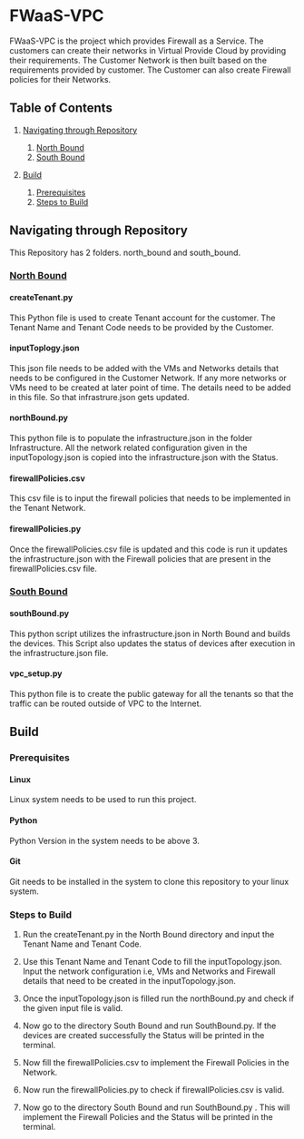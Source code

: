# FWaaS-VPC

FWaaS-VPC is the project which provides Firewall as a Service. The customers can create their networks in Virtual Provide Cloud by providing their requirements. The Customer Network is then built based on the requirements provided by customer. The Customer can also create Firewall policies for their Networks.

## Table of Contents

1. [Navigating through Repository](#navigating-through-repository)
   1. [North Bound](#north-bound)
   2. [South Bound](#south-bound)

2. [Build](#docker-build)
   1. [Prerequisites](#prerequisites)
   2. [Steps to Build](#steps-to-build)


## Navigating through Repository
This Repository has 2 folders. north_bound and south_bound.

### [North Bound](../master/north_bound)

#### createTenant.py

This Python file is used to create Tenant account for the customer. The Tenant Name and Tenant Code needs to be provided by the Customer. 

#### inputToplogy.json

This json file needs to be added with the VMs and Networks details that needs to be configured in the Customer Network. If any more networks or VMs need to be created at later point of time. The details need to be added in this file. So that infrastrure.json gets updated.

#### northBound.py

This python file is to populate the infrastructure.json in the folder Infrastructure. All the network related configuration given in the inputTopology.json is copied into the infrastructure.json with the Status.

#### firewallPolicies.csv

This csv file is to input the firewall policies that needs to be implemented in the Tenant Network.

#### firewallPolicies.py

Once the firewallPolicies.csv file is updated and this code is run it updates the infrastructure.json with the Firewall policies that are present in the firewallPolicies.csv file.


### [South Bound](../master/south_bound)

#### southBound.py

This python script utilizes the infrastructure.json in North Bound and builds the devices. This Script also updates the status of devices after execution in the infrastructure.json file.

#### vpc_setup.py

This python file is to create the public gateway for all the tenants so that the traffic can be routed outside of VPC to the Internet.


## Build

### Prerequisites

#### Linux

Linux system needs to be used to run this project. 

#### Python

Python Version in the system needs to be above 3.

#### Git

Git needs to be installed in the system to clone this repository to your linux system.


### Steps to Build

1) Run the createTenant.py in the North Bound directory and input the Tenant Name and Tenant Code.

2) Use this Tenant Name and Tenant Code to fill the inputTopology.json. Input the network configuration i.e, VMs and Networks and Firewall details that need to be created in the inputTopology.json.

3) Once the inputTopology.json is filled run the northBound.py and check if the given input file is valid.

4) Now go to the directory South Bound and run SouthBound.py. If the devices are created successfully the Status will be printed in the terminal.

5) Now fill the firewallPolicies.csv to implement the Firewall Policies in the Network.

6) Now run the firewallPolicies.py to check if firewallPolicies.csv is valid.

7) Now go to the directory South Bound and run SouthBound.py . This will implement the Firewall Policies and the Status will be printed in the terminal.










